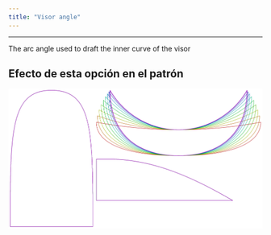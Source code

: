 ```yaml
---
title: "Visor angle"
---
```


---

The arc angle used to draft the inner curve of the visor

## Efecto de esta opción en el patrón

![Esta imagen muestra el efecto de esta opción superponiendo varias variantes que tienen un valor diferente para esta opción](holmes_visorangle_sample.svg "Efecto de esta opción en el patrón")
